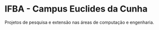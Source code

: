 # IFBA - Campus Euclides da Cunha

Projetos de pesquisa e extensão nas áreas de computação e engenharia.
